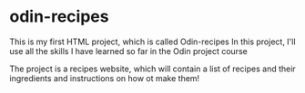# odin-recipes

This is my first HTML project, which is called Odin-recipes
In this project, I'll use all the skills I have learned so far in the Odin project course

The project is a recipes website, which will contain a list of recipes and their ingredients and instructions on how ot make them!